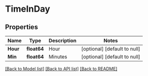 # TimeInDay

## Properties
Name | Type | Description | Notes
------------ | ------------- | ------------- | -------------
**Hour** | **float64** | Hour | [optional] [default to null]
**Min** | **float64** | Minutes | [optional] [default to null]

[[Back to Model list]](../README.md#documentation-for-models) [[Back to API list]](../README.md#documentation-for-api-endpoints) [[Back to README]](../README.md)

